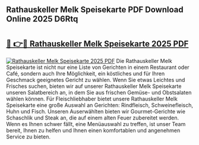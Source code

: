 ## Rathauskeller Melk Speisekarte PDF Download Online 2025 D6Rtq

# <h2><a href="http://gcbttv.nevu.top/?p=Rathauskeller+Melk+Speisekarte">🔗 👉🔴 Rathauskeller Melk Speisekarte 2025 PDF</a></h2>

[![Rathauskeller Melk Speisekarte 2025 PDF](https://i.imgur.com/dBaPXMq.png)](http://gcbttv.nevu.top/?p=Rathauskeller+Melk+Speisekarte)
Die Rathauskeller Melk Speisekarte ist nicht nur eine Liste von Gerichten in einem Restaurant oder Café, sondern auch Ihre Möglichkeit, ein köstliches und für Ihren Geschmack geeignetes Gericht zu wählen. Wenn Sie etwas Leichtes und Frisches suchen, bieten wir auf unserer Rathauskeller Melk Speisekarte unseren Salatbereich an, in dem Sie aus frischen Gemüse- und Obstsalaten wählen können. Für Fleischliebhaber bietet unsere Rathauskeller Melk Speisekarte eine große Auswahl an Gerichten: Rindfleisch, Schweinefleisch, Huhn und Fisch. Unseren Auserwählten bieten wir Gourmet-Gerichte wie Schaschlik und Steak an, die auf einem alten Feuer zubereitet werden. Wenn es Ihnen schwer fällt, eine Menüauswahl zu treffen, ist unser Team bereit, Ihnen zu helfen und Ihnen einen komfortablen und angenehmen Service zu bieten.
